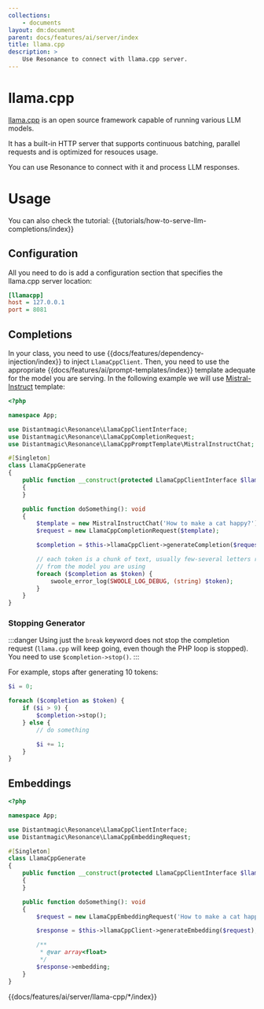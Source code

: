 ```yaml
---
collections: 
    - documents
layout: dm:document
parent: docs/features/ai/server/index
title: llama.cpp
description: >
    Use Resonance to connect with llama.cpp server.
---
```


# llama.cpp

[llama.cpp](https://github.com/ggerganov/llama.cpp) is an open source framework
capable of running various LLM models.

It has a built-in HTTP server that supports continuous batching, parallel 
requests and is optimized for resouces usage.

You can use Resonance to connect with it and process LLM responses.

# Usage

You can also check the tutorial: {{tutorials/how-to-serve-llm-completions/index}}

## Configuration

All you need to do is add a configuration section that specifies the llama.cpp
server location:

```ini
[llamacpp]
host = 127.0.0.1
port = 8081
```

## Completions

In your class, you need to use {{docs/features/dependency-injection/index}} to
inject `LlamaCppClient`. Then, you need to use the appropriate 
{{docs/features/ai/prompt-templates/index}} template adequate for the model 
you are serving. In the following example we will use 
[Mistral-Instruct](https://docs.mistral.ai/models/#chat-template) template:

```php
<?php

namespace App;

use Distantmagic\Resonance\LlamaCppClientInterface;
use Distantmagic\Resonance\LlamaCppCompletionRequest;
use Distantmagic\Resonance\LlamaCppPromptTemplate\MistralInstructChat;

#[Singleton]
class LlamaCppGenerate 
{
    public function __construct(protected LlamaCppClientInterface $llamaCppClient) 
    {
    }

    public function doSomething(): void
    {
        $template = new MistralInstructChat('How to make a cat happy?');
        $request = new LlamaCppCompletionRequest($template);

        $completion = $this->llamaCppClient->generateCompletion($request);

        // each token is a chunk of text, usually few-several letters returned
        // from the model you are using
        foreach ($completion as $token) {
            swoole_error_log(SWOOLE_LOG_DEBUG, (string) $token);
        }
    }
}
```

### Stopping Generator

:::danger
Using just the `break` keyword does not stop the completion request 
(`llama.cpp` will keep going, even though the PHP loop is stopped). You need
to use `$completion->stop()`. 
:::

For example, stops after generating 10 tokens:

```php
$i = 0;

foreach ($completion as $token) {
    if ($i > 9) {
        $completion->stop();
    } else {
        // do something

        $i += 1;
    }
}
```

## Embeddings

```php
<?php

namespace App;

use Distantmagic\Resonance\LlamaCppClientInterface;
use Distantmagic\Resonance\LlamaCppEmbeddingRequest;

#[Singleton]
class LlamaCppGenerate 
{
    public function __construct(protected LlamaCppClientInterface $llamaCppClient) 
    {
    }

    public function doSomething(): void
    {
        $request = new LlamaCppEmbeddingRequest('How to make a cat happy?');

        $response = $this->llamaCppClient->generateEmbedding($request);

        /**
         * @var array<float>
         */
        $response->embedding;
    }
}
```

{{docs/features/ai/server/llama-cpp/*/index}}

